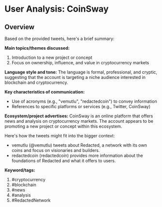 # User Analysis: CoinSway

## Overview

Based on the provided tweets, here's a brief summary:

**Main topics/themes discussed:**
1. Introduction to a new project or concept
2. Focus on ownership, influence, and value in cryptocurrency markets

**Language style and tone:**
The language is formal, professional, and cryptic, suggesting that the account is targeting a niche audience interested in blockchain and cryptocurrency.

**Key characteristics of communication:**
- Use of acronyms (e.g., "vemutlu", "redactedcoin") to convey information
- References to specific platforms or services (e.g., Twitter, CoinSway)

**Ecosystem/project advertises:**
CoinSway is an online platform that offers news and analysis on cryptocurrency markets. The account appears to be promoting a new project or concept within this ecosystem.

Here's how the tweets might fit into the bigger context:

* vemutlu (@vemutlu) tweets about Redacted, a network with its own coins and focus on visionaries and builders.
* redactedcoin (redactedcoin) provides more information about the foundations of Redacted and what it offers to users.

**Keyword/tags:**

1. #cryptocurrency
2. #blockchain
3. #news
4. #analysis
5. #RedactedNetwork